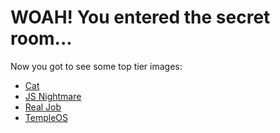 # WOAH! You entered the secret room...

Now you got to see some top tier images:

- [Cat](./cat.jpg)
- [JS Nightmare](./js-nightmare.jpg)
- [Real Job](./real-job.jpg)
- [TempleOS](./templeos.jpg)
